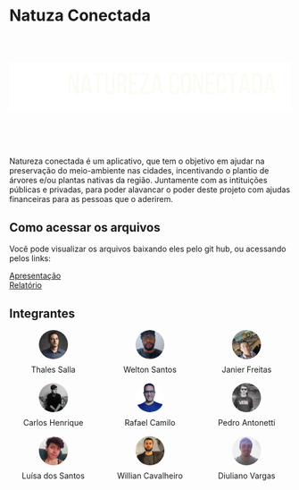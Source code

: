 # Natuza Conectada

<br />
<br />

![Icone do projeto, chamado de natureza conectada! uma folha a esquerda e o nome do projeto.](./assets/natureza-conectada-logo.png)

<br />
<br />
<br />

Natureza conectada é um aplicativo, que tem o objetivo em ajudar na preservação do meio-ambiente nas cidades, incentivando o plantio de árvores e/ou plantas nativas da região. Juntamente com as intituições públicas e privadas, para poder alavancar o poder deste projeto com ajudas financeiras para as pessoas que o aderirem.

## Como acessar os arquivos

Você pode visualizar os arquivos baixando eles pelo git hub, ou acessando pelos links:

[Apresentação](https://www.canva.com/design/DAF4T7UVSyg/B21qvwGNrSuWYRYbGL-Tsg/edit?utm_content=DAF4T7UVSyg&utm_campaign=designshare&utm_medium=link2&utm_source=sharebutton)
<br/>
[Relatório]()

## Integrantes

<div style="display:grid; grid-template-columns:1fr 1fr 1fr; gap: 16px;">
<div style="display:flex; flex-direction:column; align-items: center; gap: 10px;">
<img src="./assets/thales.png" alt="Thales Salla" width="33%" style="border-radius: 100px"/>
Thales Salla
</div>
<div style="display:flex; flex-direction:column; align-items: center; gap: 10px;">
<img src="./assets/welton.png" alt="Welton Santos" width="33%" style="border-radius: 100px"/>
Welton Santos
</div>
<div style="display:flex; flex-direction:column; align-items: center; gap: 10px;">
<img src="./assets/janier.png" alt="Janier Freitas" width="33%" style="border-radius: 100px"/>
Janier Freitas
</div>
<div style="display:flex; flex-direction:column; align-items: center; gap: 10px;">
<img src="./assets/carlos.png" alt="Carlos Henrique" width="33%" style="border-radius: 100px"/>
Carlos Henrique
</div>
<div style="display:flex; flex-direction:column; align-items: center; gap: 10px;">
<img src="./assets/rafael.png" alt="Rafael Camilo" width="33%" style="border-radius: 100px"/>
Rafael Camilo
</div>
<div style="display:flex; flex-direction:column; align-items: center; gap: 10px;">
<img src="./assets/pedro.png" alt="Pedro Antonetti" width="33%" style="border-radius: 100px"/>
Pedro Antonetti
</div>
<div style="display:flex; flex-direction:column; align-items: center; gap: 10px;">
<img src="./assets/luh.png" alt="Luísa dos Santos" width="33%" style="border-radius: 100px"/>
Luísa dos Santos
</div>
<div style="display:flex; flex-direction:column; align-items: center; gap: 10px;">
<img src="./assets/willian.png" alt="Willian Cavalheiro" width="33%" style="border-radius: 100px"/>
Willian Cavalheiro
</div>
<div style="display:flex; flex-direction:column; align-items: center; gap: 10px;">
<img src="./assets/diuli.jpg" alt="Diuliano Vargas" width="33%" style="border-radius: 100px"/>
Diuliano Vargas
</div>
</div>